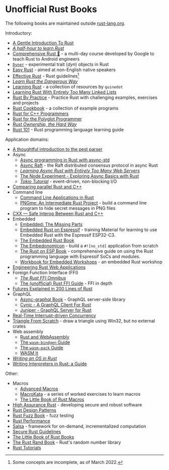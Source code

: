 # Unofficial Rust Books

The following books are maintained outside [rust-lang.org](https://www.rust-lang.org/).

Introductory:
* [A Gentle Introduction To Rust](https://stevedonovan.github.io/rust-gentle-intro/readme.html)
* [_A half-hour to learn Rust_](https://fasterthanli.me/articles/a-half-hour-to-learn-rust)
* [Comprehensive Rust 🦀](https://google.github.io/comprehensive-rust/) - a multi-day course developed by Google to teach Rust to Android engineers
* [`Dyner`](https://dyner.netlify.app/) - experimental trait (_dyn_) objects in Rust
* [Easy Rust](https://dhghomon.github.io/easy_rust/) - aimed at non-English native speakers
* [Effective Rust](https://www.lurklurk.org/effective-rust/) - Rust guidelines[^effectiverust]
* [_Learn Rust the Dangerous Way_](http://cliffle.com/p/dangerust/)
* [Learning Rust](https://quinedot.github.io/rust-learning/index.html) - a collection of resources by `quinedot`
* [Learning Rust With Entirely Too Many Linked Lists](https://rust-unofficial.github.io/too-many-lists/)
* [Rust By Practice](https://practice.rs/) - Practice Rust with challenging examples, exercises and projects
* [Rust Cookbook](https://rust-lang-nursery.github.io/rust-cookbook/) - a collection of example programs
* [Rust for C++ Programmers](https://aminb.gitbooks.io/rust-for-c/content/index.html)
* [Rust for the Polyglot Programmer](https://www.chiark.greenend.org.uk/~ianmdlvl/rust-polyglot/index.html)
* [_Rust Ownership, the Hard Way_](https://chrismorgan.info/blog/rust-ownership-the-hard-way/)
* [Rust 101](https://rust-lang.guide/) - Rust programming language learning guide


Application domains:
* [A thoughtful introduction to the pest parser](https://pest.rs/book/)
* Async
  * [Async programming in Rust with async-std](https://book.async.rs/introduction.html)
  * [Async Raft](https://async-raft.github.io/async-raft/) - the Raft distributed consensus protocol in async Rust
  * [_Learning Async Rust with Entirely Too Many Web Servers_](https://ibraheem.ca/posts/too-many-web-servers/)
  * [The Node Experiment - Exploring Async Basics with Rust](https://cfsamson.github.io/book-exploring-async-basics/)
  * [_Tokio Tutorial_](https://tokio.rs/tokio/tutorial) - event-driven, non-blocking I/O
* [Comparing parallel Rust and C++](https://parallel-rust-cpp.github.io/introduction.html)
* Command line
  * [Command Line Applications in Rust](https://rust-cli.github.io/book/index.html)
  * [PNGme: An Intermediate Rust Project](https://picklenerd.github.io/pngme_book/) - build a command line program to hide secret messages in PNG files
* [CXX — Safe Interop Between Rust and C++](https://cxx.rs)
* Embedded
  * [Embedded: The Missing Parts](https://emp.jamesmunns.com/)
  * [Embedded Rust on Espressif](https://esp-rs.github.io/std-training/) - training Material for learning to use Embedded Rust with the Espressif ESP32-C3.
  * [The Embedded Rust Book](https://rust-embedded.github.io/book/)
  * [The Embedonomicon](https://docs.rust-embedded.org/embedonomicon/) - build a `#![no_std]` application from scratch
  * [The Rust on ESP Book](https://esp-rs.github.io/book/) - comprehensive guide on using the Rust programming language with Espressif SoCs and modules.
  * [Workbook for Embedded Workshops](https://embedded-trainings.ferrous-systems.com/preparations.html) - an embedded Rust workshop
* [Engineering Rust Web Applications](https://erwabook.com/)
* Foreign Function Interface (FFI)
  * [_The Rust FFI Omnibus_](http://jakegoulding.com/rust-ffi-omnibus/)
  * [The (unofficial) Rust FFI Guide](https://michael-f-bryan.github.io/rust-ffi-guide/) - FFI in depth
* [Futures Explained in 200 Lines of Rust](https://cfsamson.github.io/books-futures-explained/)
* GraphQL
  * [Async-graphql Book](https://async-graphql.github.io/async-graphql/en/index.html) - GraphQL server-side library
  * [Cynic - A GraphQL Client For Rust](https://cynic-rs.dev/)
  * [Juniper - GraphQL Server for Rust](https://graphql-rust.github.io/)
* [Real-Time Interrupt-driven Concurrency](https://rtic.rs/)
* [Triangle From Scratch](https://rust-tutorials.github.io/triangle-from-scratch/) - draw a triangle using Win32, but no external crates
* Web assembly
  * [Rust and WebAssembly](https://rustwasm.github.io/docs/book/)
  * [The `wasm-bindgen` Guide](https://rustwasm.github.io/docs/wasm-bindgen/)
  * [The `wasm-pack` Guide](https://rustwasm.github.io/docs/wasm-pack/)
  * [WASM It](https://azriel.im/wasm_it/)
* [_Writing an OS in Rust_](https://os.phil-opp.com/)
* [Writing Interpreters in Rust: a Guide](https://rust-hosted-langs.github.io/book/introduction.html)

Other:
* Macros
  * [Advanced Macros](https://www.cs.brandeis.edu/~cs146a/rust/doc-02-21-2015/book/advanced-macros.html)
  * [MacroKata](https://tfpk.github.io/macrokata/) - a series of worked exercises to learn macros
  * [The Little Book of Rust Macros](https://veykril.github.io/tlborm/)
* [High Assurance Rust](https://highassurance.rs/) - developing secure and robust software
* [Rust Design Patterns](https://rust-unofficial.github.io/patterns/)
* [Rust Fuzz Book](https://rust-fuzz.github.io/book/) - fuzz testing
* [Rust Performance](https://nnethercote.github.io/perf-book/)
* [Salsa](https://salsa-rs.github.io/salsa/) - framework for on-demand, incrementalized computation
* [Secure Rust Guidelines](https://anssi-fr.github.io/rust-guide/)
* [The Little Book of Rust Books](https://lborb.github.io/book/)
* [The Rust Rand Book](https://rust-random.github.io/book/) - Rust's random number library
* [Rust Tutorials](https://zicklag.github.io/rust-tutorials/overview.html)

[^effectiverust]: Some concepts are incomplete, as of March 2022.
